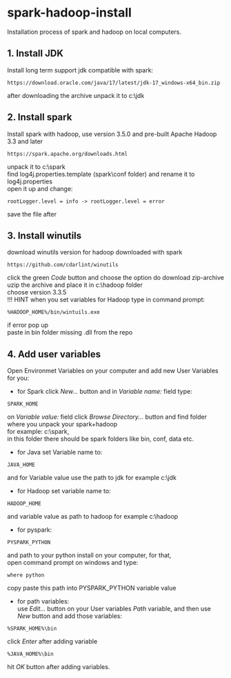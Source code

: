 # spark-hadoop-install
Installation process of spark and hadoop on local computers.

## 1. Install JDK
Install long term support jdk compatible with spark:
```
https://download.oracle.com/java/17/latest/jdk-17_windows-x64_bin.zip
```
after downloading the archive unpack it to c:\jdk

## 2. Install spark
Install spark with hadoop, use version 3.5.0 and pre-built Apache Hadoop 3.3 and later
```
https://spark.apache.org/downloads.html
```
unpack it to c:\spark  
find log4j.properties.template (spark\conf folder) and rename it to log4j.properties  
open it up and change:
```
rootLogger.level = info -> rootLogger.level = error
```
save the file after
## 3. Install winutils
download winutils version for hadoop downloaded with spark
```
https://github.com/cdarlint/winutils
```
click the green *Code* button and choose the option do download zip-archive  
uzip the archive and place it in c:\hadoop folder  
choose version 3.3.5  
!!! HINT when you set variables for Hadoop type in command prompt:
```
%HADOOP_HOME%/bin/wintuils.exe
```
if error pop up  
paste in bin folder missing .dll from the repo

## 4. Add user variables
Open Environmet Variables on your computer and add new User Variables for you:

* for Spark
click *New...* button and in *Variable name:* field type:
```
SPARK_HOME
```
on *Variable value:* field click *Browse Directory...* button and find folder where you unpack your spark+hadoop  
for example: c:\spark,  
in this folder there should be spark folders like bin, conf, data etc.

* for Java set Variable name to:
```
JAVA_HOME
```
and for Variable value use the path to jdk for example c:\jdk

* for Hadoop set variable name to:
```
HADOOP_HOME
```
and variable value as path to hadoop for example c:\hadoop

* for pyspark:
```
PYSPARK_PYTHON
```
and path to your python install on your computer, for that,  
open command prompt on windows and type:
```
where python
```
copy paste this path into PYSPARK_PYTHON variable value

* for path variables:  
use *Edit...* button on your User variables *Path* variable, and then use *New* button and add those variables:
```
%SPARK_HOME%\bin
```
click *Enter* after adding variable
```
%JAVA_HOME%\bin
```
hit *OK* button after adding variables.




